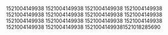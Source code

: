 1521004149938
1521004149938
1521004149938
1521004149938
1521004149938
1521004149938
1521004149938
1521004149938
1521004149938
1521004149938
1521004149938
1521004149938
1521004149938
1521004149938
15210041499381521018285690